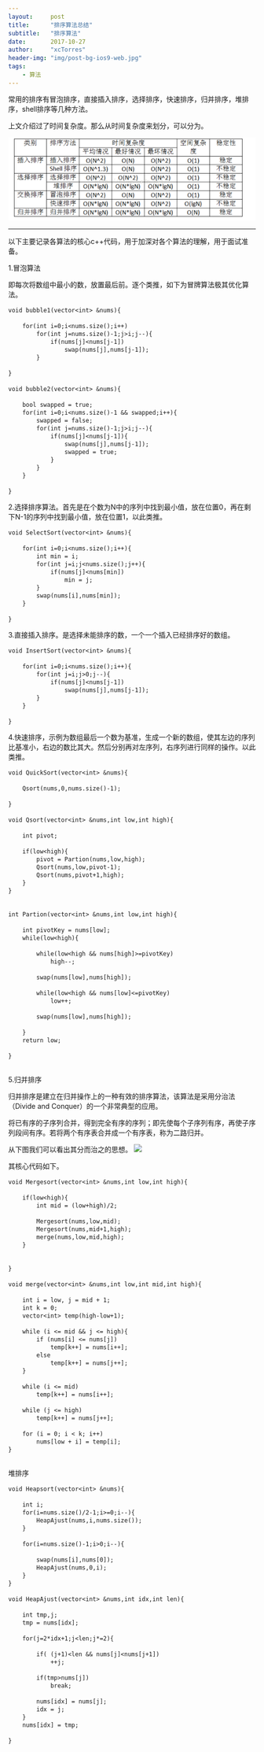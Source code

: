 ```yaml
---
layout:     post
title:      "排序算法总结"
subtitle:   "排序算法"
date:       2017-10-27 
author:     "xcTorres"
header-img: "img/post-bg-ios9-web.jpg"
tags:
    - 算法
---
```


常用的排序有冒泡排序，直接插入排序，选择排序，快速排序，归并排序，堆排序，shell排序等几种方法。

 上文介绍过了时间复杂度。那么从时间复杂度来划分，可以分为。

![](/img/in-post/post-sort.png)
 
 
***

以下主要记录各算法的核心c++代码，用于加深对各个算法的理解，用于面试准备。

1.冒泡算法

即每次将数组中最小的数，放置最后前。逐个类推，如下为冒牌算法极其优化算法。

```
void bubble1(vector<int> &nums){

    for(int i=0;i<nums.size();i++)
        for(int j=nums.size()-1;j>i;j--){
            if(nums[j]<nums[j-1])
                swap(nums[j],nums[j-1]);
        }

}

void bubble2(vector<int> &nums){

    bool swapped = true;
    for(int i=0;i<nums.size()-1 && swapped;i++){
        swapped = false;
        for(int j=nums.size()-1;j>i;j--){
            if(nums[j]<nums[j-1]){
                swap(nums[j],nums[j-1]);
                swapped = true;
            }
        }
    }

}
```

2.选择排序算法。首先是在个数为N中的序列中找到最小值，放在位置0，再在剩下N-1的序列中找到最小值，放在位置1，以此类推。

```
void SelectSort(vector<int> &nums){

    for(int i=0;i<nums.size();i++){
        int min = i;
        for(int j=i;j<nums.size();j++){
            if(nums[j]<nums[min])
                min = j;
        }
        swap(nums[i],nums[min]);
    }

}

```

3.直接插入排序。是选择未能排序的数，一个一个插入已经排序好的数组。

```
void InsertSort(vector<int> &nums){

    for(int i=0;i<nums.size();i++){
        for(int j=i;j>0;j--){
            if(nums[j]<nums[j-1])
                swap(nums[j],nums[j-1]);
        }
    }

}
```

4.快速排序，示例为数组最后一个数为基准，生成一个新的数组，使其左边的序列比基准小，右边的数比其大。然后分别再对左序列，右序列进行同样的操作。以此类推。

```
void QuickSort(vector<int> &nums){

    Qsort(nums,0,nums.size()-1);

}

void Qsort(vector<int> &nums,int low,int high){

    int pivot;

    if(low<high){
        pivot = Partion(nums,low,high);
        Qsort(nums,low,pivot-1);
        Qsort(nums,pivot+1,high);
    }
}


int Partion(vector<int> &nums,int low,int high){

    int pivotKey = nums[low];
    while(low<high){

        while(low<high && nums[high]>=pivotKey)
            high--;

        swap(nums[low],nums[high]);

        while(low<high && nums[low]<=pivotKey)
            low++;

        swap(nums[low],nums[high]);

    }
    return low;

}


```

5.归并排序

归并排序是建立在归并操作上的一种有效的排序算法，该算法是采用分治法（Divide and Conquer）的一个非常典型的应用。

将已有序的子序列合并，得到完全有序的序列；即先使每个子序列有序，再使子序列段间有序。若将两个有序表合并成一个有序表，称为二路归并。

从下图我们可以看出其分而治之的思想。
![](http://images2015.cnblogs.com/blog/318837/201604/318837-20160422105330898-383478645.png)

其核心代码如下。

```
void Mergesort(vector<int> &nums,int low,int high){

    if(low<high){
        int mid = (low+high)/2;

        Mergesort(nums,low,mid);
        Mergesort(nums,mid+1,high);
        merge(nums,low,mid,high);
    }


}

void merge(vector<int> &nums,int low,int mid,int high){

    int i = low, j = mid + 1;
    int k = 0;
    vector<int> temp(high-low+1);

    while (i <= mid && j <= high){
        if (nums[i] <= nums[j])
            temp[k++] = nums[i++];
        else
            temp[k++] = nums[j++];
    }

    while (i <= mid)
        temp[k++] = nums[i++];

    while (j <= high)
        temp[k++] = nums[j++];

    for (i = 0; i < k; i++)
        nums[low + i] = temp[i];
}


```
堆排序

```
void Heapsort(vector<int> &nums){

    int i;
    for(i=nums.size()/2-1;i>=0;i--){
        HeapAjust(nums,i,nums.size());
    }

    for(i=nums.size()-1;i>0;i--){

        swap(nums[i],nums[0]);
        HeapAjust(nums,0,i);
    }
}

void HeapAjust(vector<int> &nums,int idx,int len){

    int tmp,j;
    tmp = nums[idx];

    for(j=2*idx+1;j<len;j*=2){

        if( (j+1)<len && nums[j]<nums[j+1])
            ++j;

        if(tmp>nums[j])
            break;

        nums[idx] = nums[j];
        idx = j;
    }
    nums[idx] = tmp;

}

```






